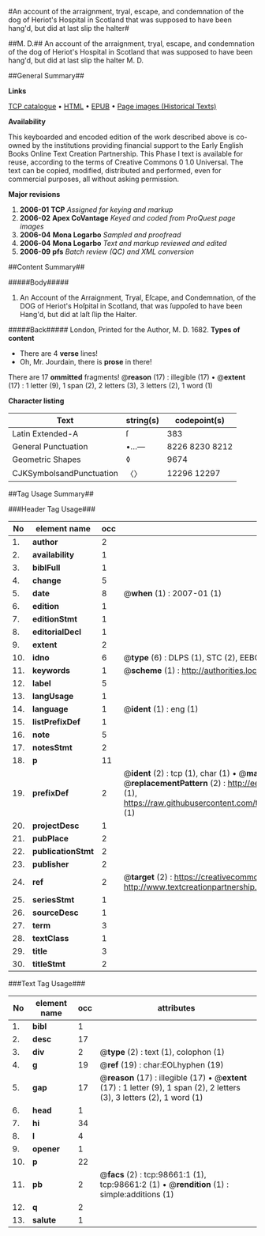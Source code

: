 #An account of the arraignment, tryal, escape, and condemnation of the dog of Heriot's Hospital in Scotland that was supposed to have been hang'd, but did at last slip the halter#

##M. D.##
An account of the arraignment, tryal, escape, and condemnation of the dog of Heriot's Hospital in Scotland that was supposed to have been hang'd, but did at last slip the halter
M. D.

##General Summary##

**Links**

[TCP catalogue](http://www.ota.ox.ac.uk/tcp/)  • 
[HTML](http://tei.it.ox.ac.uk/tcp/Texts-HTML/free/A37/A37333.html)  • 
[EPUB](http://tei.it.ox.ac.uk/tcp/Texts-EPUB/free/A37/A37333.epub) • 
[Page images (Historical Texts)](https://data.historicaltexts.jisc.ac.uk/view?pubId=eebo-13245136e&pageId=eebo-13245136e-98661-1)

**Availability**

This keyboarded and encoded edition of the
	       work described above is co-owned by the institutions
	       providing financial support to the Early English Books
	       Online Text Creation Partnership. This Phase I text is
	       available for reuse, according to the terms of Creative
	       Commons 0 1.0 Universal. The text can be copied,
	       modified, distributed and performed, even for
	       commercial purposes, all without asking permission.

**Major revisions**

1. __2006-01__ __TCP__ *Assigned for keying and markup*
1. __2006-02__ __Apex CoVantage__ *Keyed and coded from ProQuest page images*
1. __2006-04__ __Mona Logarbo__ *Sampled and proofread*
1. __2006-04__ __Mona Logarbo__ *Text and markup reviewed and edited*
1. __2006-09__ __pfs__ *Batch review (QC) and XML conversion*

##Content Summary##

#####Body#####

1. An Account of the Arraignment, Tryal, Eſcape, and Condemnation, of the DOG of Heriot's Hoſpital in Scotland, that was ſuppoſed to have been Hang'd, but did at laſt ſlip the Halter.

#####Back#####
London, Printed for the Author, M. D. 1682.
**Types of content**

  * There are 4 **verse** lines!
  * Oh, Mr. Jourdain, there is **prose** in there!

There are 17 **ommitted** fragments! 
 @__reason__ (17) : illegible (17)  •  @__extent__ (17) : 1 letter (9), 1 span (2), 2 letters (3), 3 letters (2), 1 word (1)

**Character listing**


|Text|string(s)|codepoint(s)|
|---|---|---|
|Latin Extended-A|ſ|383|
|General Punctuation|•…—|8226 8230 8212|
|Geometric Shapes|◊|9674|
|CJKSymbolsandPunctuation|〈〉|12296 12297|

##Tag Usage Summary##

###Header Tag Usage###

|No|element name|occ|attributes|
|---|---|---|---|
|1.|__author__|2||
|2.|__availability__|1||
|3.|__biblFull__|1||
|4.|__change__|5||
|5.|__date__|8| @__when__ (1) : 2007-01 (1)|
|6.|__edition__|1||
|7.|__editionStmt__|1||
|8.|__editorialDecl__|1||
|9.|__extent__|2||
|10.|__idno__|6| @__type__ (6) : DLPS (1), STC (2), EEBO-CITATION (1), OCLC (1), VID (1)|
|11.|__keywords__|1| @__scheme__ (1) : http://authorities.loc.gov/ (1)|
|12.|__label__|5||
|13.|__langUsage__|1||
|14.|__language__|1| @__ident__ (1) : eng (1)|
|15.|__listPrefixDef__|1||
|16.|__note__|5||
|17.|__notesStmt__|2||
|18.|__p__|11||
|19.|__prefixDef__|2| @__ident__ (2) : tcp (1), char (1)  •  @__matchPattern__ (2) : ([0-9\-]+):([0-9IVX]+) (1), (.+) (1)  •  @__replacementPattern__ (2) : http://eebo.chadwyck.com/downloadtiff?vid=$1&page=$2 (1), https://raw.githubusercontent.com/textcreationpartnership/Texts/master/tcpchars.xml#$1 (1)|
|20.|__projectDesc__|1||
|21.|__pubPlace__|2||
|22.|__publicationStmt__|2||
|23.|__publisher__|2||
|24.|__ref__|2| @__target__ (2) : https://creativecommons.org/publicdomain/zero/1.0/ (1), http://www.textcreationpartnership.org/docs/. (1)|
|25.|__seriesStmt__|1||
|26.|__sourceDesc__|1||
|27.|__term__|3||
|28.|__textClass__|1||
|29.|__title__|3||
|30.|__titleStmt__|2||


###Text Tag Usage###

|No|element name|occ|attributes|
|---|---|---|---|
|1.|__bibl__|1||
|2.|__desc__|17||
|3.|__div__|2| @__type__ (2) : text (1), colophon (1)|
|4.|__g__|19| @__ref__ (19) : char:EOLhyphen (19)|
|5.|__gap__|17| @__reason__ (17) : illegible (17)  •  @__extent__ (17) : 1 letter (9), 1 span (2), 2 letters (3), 3 letters (2), 1 word (1)|
|6.|__head__|1||
|7.|__hi__|34||
|8.|__l__|4||
|9.|__opener__|1||
|10.|__p__|22||
|11.|__pb__|2| @__facs__ (2) : tcp:98661:1 (1), tcp:98661:2 (1)  •  @__rendition__ (1) : simple:additions (1)|
|12.|__q__|2||
|13.|__salute__|1||
